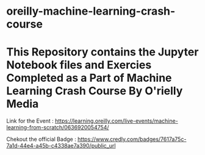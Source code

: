 # oreilly-machine-learning-crash-course


<h1> This Repository contains the Jupyter Notebook files and Exercies Completed as a Part of Machine Learning Crash Course By O'rielly Media </h1>

Link for the Event : https://learning.oreilly.com/live-events/machine-learning-from-scratch/0636920054754/

Chekout the official Badge : https://www.credly.com/badges/7617a75c-7a1d-44e4-a45b-c4338ae7a390/public_url
